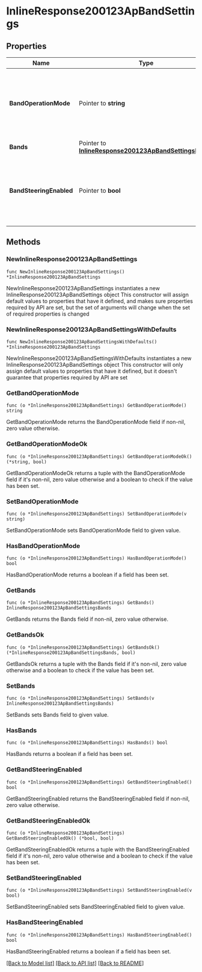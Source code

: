 # InlineResponse200123ApBandSettings

## Properties

Name | Type | Description | Notes
------------ | ------------- | ------------- | -------------
**BandOperationMode** | Pointer to **string** | Choice between &#39;dual&#39;, &#39;2.4ghz&#39;, &#39;5ghz&#39;, &#39;6ghz&#39; or &#39;multi&#39;. Defaults to dual. | [optional] 
**Bands** | Pointer to [**InlineResponse200123ApBandSettingsBands**](InlineResponse200123ApBandSettingsBands.md) |  | [optional] 
**BandSteeringEnabled** | Pointer to **bool** | Steers client to most open band. Can be either true or false. Defaults to true. | [optional] 

## Methods

### NewInlineResponse200123ApBandSettings

`func NewInlineResponse200123ApBandSettings() *InlineResponse200123ApBandSettings`

NewInlineResponse200123ApBandSettings instantiates a new InlineResponse200123ApBandSettings object
This constructor will assign default values to properties that have it defined,
and makes sure properties required by API are set, but the set of arguments
will change when the set of required properties is changed

### NewInlineResponse200123ApBandSettingsWithDefaults

`func NewInlineResponse200123ApBandSettingsWithDefaults() *InlineResponse200123ApBandSettings`

NewInlineResponse200123ApBandSettingsWithDefaults instantiates a new InlineResponse200123ApBandSettings object
This constructor will only assign default values to properties that have it defined,
but it doesn't guarantee that properties required by API are set

### GetBandOperationMode

`func (o *InlineResponse200123ApBandSettings) GetBandOperationMode() string`

GetBandOperationMode returns the BandOperationMode field if non-nil, zero value otherwise.

### GetBandOperationModeOk

`func (o *InlineResponse200123ApBandSettings) GetBandOperationModeOk() (*string, bool)`

GetBandOperationModeOk returns a tuple with the BandOperationMode field if it's non-nil, zero value otherwise
and a boolean to check if the value has been set.

### SetBandOperationMode

`func (o *InlineResponse200123ApBandSettings) SetBandOperationMode(v string)`

SetBandOperationMode sets BandOperationMode field to given value.

### HasBandOperationMode

`func (o *InlineResponse200123ApBandSettings) HasBandOperationMode() bool`

HasBandOperationMode returns a boolean if a field has been set.

### GetBands

`func (o *InlineResponse200123ApBandSettings) GetBands() InlineResponse200123ApBandSettingsBands`

GetBands returns the Bands field if non-nil, zero value otherwise.

### GetBandsOk

`func (o *InlineResponse200123ApBandSettings) GetBandsOk() (*InlineResponse200123ApBandSettingsBands, bool)`

GetBandsOk returns a tuple with the Bands field if it's non-nil, zero value otherwise
and a boolean to check if the value has been set.

### SetBands

`func (o *InlineResponse200123ApBandSettings) SetBands(v InlineResponse200123ApBandSettingsBands)`

SetBands sets Bands field to given value.

### HasBands

`func (o *InlineResponse200123ApBandSettings) HasBands() bool`

HasBands returns a boolean if a field has been set.

### GetBandSteeringEnabled

`func (o *InlineResponse200123ApBandSettings) GetBandSteeringEnabled() bool`

GetBandSteeringEnabled returns the BandSteeringEnabled field if non-nil, zero value otherwise.

### GetBandSteeringEnabledOk

`func (o *InlineResponse200123ApBandSettings) GetBandSteeringEnabledOk() (*bool, bool)`

GetBandSteeringEnabledOk returns a tuple with the BandSteeringEnabled field if it's non-nil, zero value otherwise
and a boolean to check if the value has been set.

### SetBandSteeringEnabled

`func (o *InlineResponse200123ApBandSettings) SetBandSteeringEnabled(v bool)`

SetBandSteeringEnabled sets BandSteeringEnabled field to given value.

### HasBandSteeringEnabled

`func (o *InlineResponse200123ApBandSettings) HasBandSteeringEnabled() bool`

HasBandSteeringEnabled returns a boolean if a field has been set.


[[Back to Model list]](../README.md#documentation-for-models) [[Back to API list]](../README.md#documentation-for-api-endpoints) [[Back to README]](../README.md)


